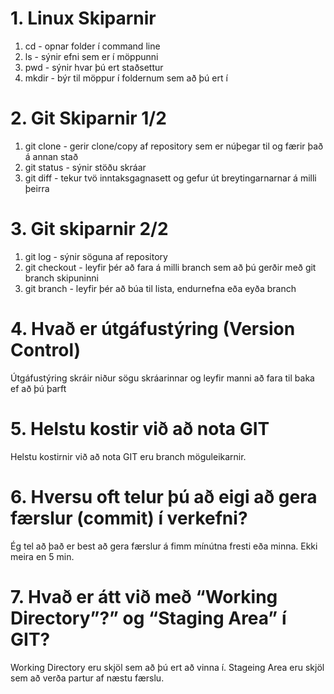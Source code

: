 # 1. Linux Skiparnir
1. cd - opnar folder í command line
2. ls - sýnir efni sem er í möppunni
3. pwd - sýnir hvar þú ert staðsettur
4. mkdir - býr til möppur í foldernum sem að þú ert í
# 2. Git Skiparnir 1/2
1. git clone - gerir clone/copy af repository sem er núþegar til og færir það á annan stað
2. git status - sýnir stöðu skráar
3. git diff - tekur tvö inntaksgagnasett og gefur út breytingarnarnar á milli þeirra
# 3. Git skiparnir 2/2
1. git log - sýnir söguna af repository
2. git checkout - leyfir þér að fara á milli branch sem að þú gerðir með git branch skipuninni
3. git branch - leyfir þér að búa til lista, endurnefna eða eyða branch
# 4. Hvað er útgáfustýring (Version Control)
Útgáfustýring skráir niður sögu skráarinnar og leyfir manni að fara til baka ef að þú þarft
# 5. Helstu kostir við að nota GIT
Helstu kostirnir við að nota GIT eru branch möguleikarnir.
# 6. Hversu oft telur þú að eigi að gera færslur (commit) í verkefni?
Ég tel að það er best að gera færslur á fimm mínútna fresti eða minna. Ekki meira en 5 min.
# 7. Hvað er átt við með “Working Directory”?” og “Staging Area” í GIT?
Working Directory eru skjöl sem að þú ert að vinna í.
Stageing Area eru skjöl sem að verða partur af næstu færslu.